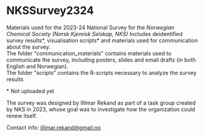 # NKSSurvey2324
Materials used for the 2023-24 National Survey for the *Norwegian Chemical Society (Norsk Kjemisk Selskap, NKS)*
Includes deidentified survey results*, visualisation scripts* and materials used for communication about the survey. </br>
The folder "communication_materials" contains materials used to communicate the survey, including posters, slides and email drafts (in both English and Norwegian). </br>
The folder "scripts" contains the R-scripts necessary to analyze the survey results

\* Not uploaded yet

The survey was designed by Illimar Rekand as part of a task group created by NKS in 2023, whose goal was to investigate how the organization could renew itself.

Contact info: illimar.rekand@gmail.no
